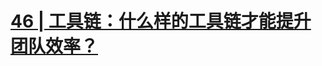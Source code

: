 # [46 | 工具链：什么样的工具链才能提升团队效率？](https://time.geekbang.org/column/article/94644?utm_source=time_web&utm_medium=menu)




